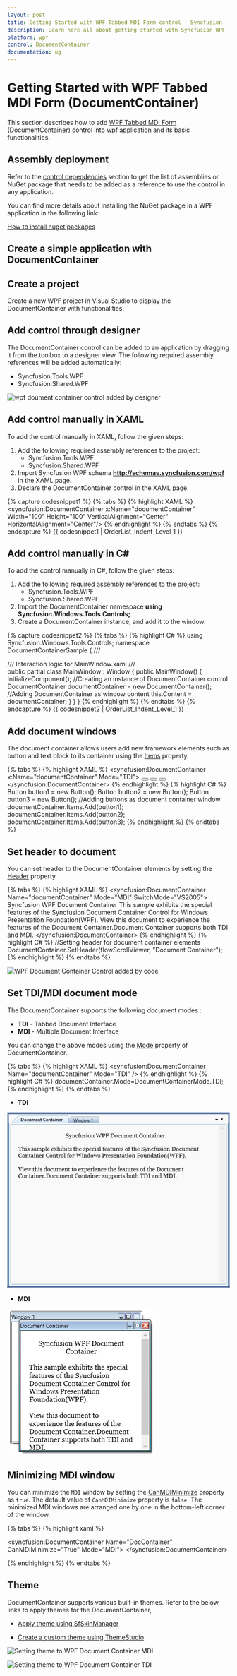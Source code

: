```yaml
---
layout: post
title: Getting Started with WPF Tabbed MDI Form control | Syncfusion
description: Learn here all about getting started with Syncfusion WPF Tabbed MDI Form (DocumentContainer) control and more.
platform: wpf
control: DocumentContainer
documentation: ug
---
```


# Getting Started with WPF Tabbed MDI Form (DocumentContainer)

This section describes how to add [WPF Tabbed MDI Form](https://www.syncfusion.com/wpf-controls/tabbed-mdi-form) (DocumentContainer) control into wpf application and its basic functionalities.

## Assembly deployment

Refer to the [control dependencies](https://help.syncfusion.com/wpf/control-dependencies#documentcontainer) section to get the list of assemblies or NuGet package that needs to be added as a reference to use the control in any application.

You can find more details about installing the NuGet package in a WPF application in the following link: 

[How to install nuget packages](https://help.syncfusion.com/wpf/visual-studio-integration/nuget-packages)

## Create a simple application with DocumentContainer

## Create a project

Create a new WPF project in Visual Studio to display the DocumentContainer with functionalities.

## Add control through designer

The DocumentContainer control can be added to an application by dragging it from the toolbox to a designer view. The following required assembly references will be added automatically:

* Syncfusion.Tools.WPF
* Syncfusion.Shared.WPF 

![wpf doument container control added by designer](getting-started_images/wpf-document-container-added-by-designer.png)

## Add control manually in XAML

To add the control manually in XAML, follow the given steps:

1. Add the following required assembly references to the project:
    * Syncfusion.Tools.WPF
    * Syncfusion.Shared.WPF 
2. Import Syncfusion WPF schema **http://schemas.syncfusion.com/wpf** in the XAML page.
3. Declare the DocumentContainer control in the XAML page.

{% capture codesnippet1 %}
{% tabs %}
{% highlight XAML %}
<Window xmlns="http://schemas.microsoft.com/winfx/2006/xaml/presentation"
        xmlns:x="http://schemas.microsoft.com/winfx/2006/xaml"
        xmlns:syncfusion="http://schemas.syncfusion.com/wpf" 
        x:Class="DocumentContainerSample.MainWindow"
        Title="DocumentContainer Sample" Height="350" Width="525">
    <Grid>
        <!--Adding DocumentContainer control -->
        <syncfusion:DocumentContainer x:Name="documentContainer" Width="100" Height="100" VerticalAlignment="Center" HorizontalAlignment="Center"/>
    </Grid>
</Window>
{% endhighlight %}
{% endtabs %}
{% endcapture %}
{{ codesnippet1 | OrderList_Indent_Level_1 }}

## Add control manually in C\#

To add the control manually in C#, follow the given steps:
1. Add the following required assembly references to the project:
    * Syncfusion.Tools.WPF
    * Syncfusion.Shared.WPF
2. Import the DocumentContainer namespace **using Syncfusion.Windows.Tools.Controls;**.
3. Create a DocumentContainer instance, and add it to the window.

{% capture codesnippet2 %}
{% tabs %}
{% highlight C# %}
using Syncfusion.Windows.Tools.Controls;
namespace DocumentContainerSample
{
    /// <summary>
    /// Interaction logic for MainWindow.xaml
    /// </summary>
    public partial class MainWindow : Window
    {
        public MainWindow()
        {
            InitializeComponent();
            //Creating an instance of DocumentContainer control
            DocumentContainer documentContainer = new DocumentContainer();
            //Adding DocumentContainer as window content
            this.Content = documentContainer;
        } 
    }
}
{% endhighlight %}
{% endtabs %}
{% endcapture %}
{{ codesnippet2 | OrderList_Indent_Level_1 }}

## Add document windows

The document container allows users add new framework elements such as button and text block to its container using the [Items](https://docs.microsoft.com/en-us/dotnet/api/system.windows.controls.itemscontrol.items?view=netframework-4.7.2) property. 

{% tabs %}
{% highlight XAML %}
<syncfusion:DocumentContainer x:Name="documentContainer" Mode="TDI">
<Button></Button>
<Button/></Button>
<Button/></Button>
</syncfusion:DocumentContainer>
{% endhighlight %}
{% highlight C# %}
Button button1 = new Button();
Button button2 = new Button();
Button button3 = new Button();
//Adding buttons as document container window
documentContainer.Items.Add(button1);
documentContainer.Items.Add(button2);
documentContainer.Items.Add(button3);
{% endhighlight %}
{% endtabs %}

## Set header to document

You can set header to the DocumentContainer elements by setting the [Header](https://help.syncfusion.com/cr/wpf/Syncfusion.Windows.Tools.Controls.DocumentHeader.html#Syncfusion_Windows_Tools_Controls_DocumentHeader_Header) property.

{% tabs %}
{% highlight XAML %}
<syncfusion:DocumentContainer Name="documentContainer" Mode="MDI" SwitchMode="VS2005">
    <!-- Setting header for window -->
    <FlowDocumentScrollViewer syncfusion:DocumentContainer.Header="Document Container">
        <FlowDocument TextAlignment="Left">
            <Paragraph TextAlignment="Center">
                Syncfusion WPF Document Container</Paragraph>
            <Paragraph>
                This sample exhibits the special features of the Syncfusion Document Container Control for Windows Presentation Foundation(WPF).
            </Paragraph>
            <Paragraph>
                View this document to experience the features of the Document Container.Document Container supports both TDI and MDI.
            </Paragraph>
        </FlowDocument>
    </FlowDocumentScrollViewer>
</syncfusion:DocumentContainer>
{% endhighlight %}
{% highlight C# %}
//Setting header for document container elements
DocumentContainer.SetHeader(flowScrollViewer, "Document Container");
{% endhighlight %}
{% endtabs %}

![WPF Document Container Control added by code](getting-started_images/wpf-document-container-items.png)

## Set TDI/MDI document mode

The DocumentContainer supports the following document modes :

* **TDI** - Tabbed Document Interface
* **MDI** - Multiple Document Interface

You can change the above modes using the [Mode](https://help.syncfusion.com/cr/wpf/Syncfusion.Windows.Tools.Controls.DocumentContainer.html#Syncfusion_Windows_Tools_Controls_DocumentContainer_Mode) property of DocumentContainer.

{% tabs %}
{% highlight XAML %}
<syncfusion:DocumentContainer Name="documentContainer" Mode="TDI" />
{% endhighlight %}
{% highlight C# %}
documentContainer.Mode=DocumentContainerMode.TDI;
{% endhighlight %}
{% endtabs %}

* **TDI**

![WPF Document Container TDI Mode](getting-started_images/wpf-document-container-tdi-mode.png)

* **MDI**

![WPF Document Container MDI Mode](getting-started_images/wpf-document-container-mdi-mode.png)

## Minimizing MDI window

You can minimize the `MDI` window by setting the [CanMDIMinimize](https://help.syncfusion.com/cr/wpf/Syncfusion.Windows.Tools.Controls.DocumentContainer.html#Syncfusion_Windows_Tools_Controls_DocumentContainer_CanMDIMinimize) property as `true`. The default value of `CanMDIMinimize` property is `false`. The minimized  MDI windows are arranged one by one in the bottom-left corner of the window.

{% tabs %}
{% highlight xaml %}

<syncfusion:DocumentContainer Name="DocContainer"
                              CanMDIMinimize="True" 
                              Mode="MDI">
    <FlowDocumentScrollViewer syncfusion:DocumentContainer.Header="Features"/>
    <FlowDocumentScrollViewer syncfusion:DocumentContainer.Header="Window1"/>
    <FlowDocumentScrollViewer syncfusion:DocumentContainer.Header="Document Container"/>
</syncfusion:DocumentContainer>

{% endhighlight %}
{% endtabs %}

## Theme

DocumentContainer supports various built-in themes. Refer to the below links to apply themes for the DocumentContainer,

  * [Apply theme using SfSkinManager](https://help.syncfusion.com/wpf/themes/skin-manager)
	
  * [Create a custom theme using ThemeStudio](https://help.syncfusion.com/wpf/themes/theme-studio#creating-custom-theme)

  ![Setting theme to WPF Document Container MDI](getting-started_images/wpf-document-container-mdi-theme.png)
   
  ![Setting theme to WPF Document Container TDI](getting-started_images/wpf-document-container-tdi-theme.png)